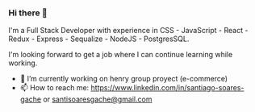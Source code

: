 ### Hi there 👋

I'm a Full Stack Developer with experience in CSS - JavaScript - React - Redux - Express - Sequalize - NodeJS - PostgresSQL.

I'm looking forward to get a job where I can continue learning while working.

- 🔭 I’m currently working on henry group proyect (e-commerce)
- 📫 How to reach me: https://www.linkedin.com/in/santiago-soares-gache or santisoaresgache@gmail.com 

<!--


- 🔭 I’m currently working on henry group proyect (e-commerce)
- 📫 How to reach me: https://www.linkedin.com/in/santiago-soares-gache or santisoaresgache@gmail.com 
-->

